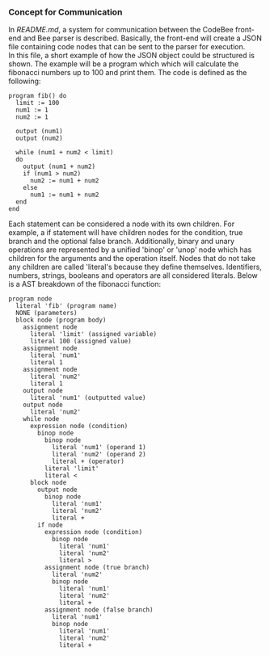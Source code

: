 ### Concept for Communication

In _README.md_, a system for communication between the CodeBee front-end and Bee
parser is described. Basically, the front-end will create a JSON file containing
code nodes that can be sent to the parser for execution.   
In this file, a short example of how the JSON object could be structured is shown.
The example will be a program which which will calculate the fibonacci numbers up to 100
and print them. The code is defined as the following:

```
program fib() do
  limit := 100
  num1 := 1
  num2 := 1

  output (num1)
  output (num2)

  while (num1 + num2 < limit)
  do
    output (num1 + num2)
    if (num1 > num2)
      num2 := num1 + num2
    else
      num1 := num1 + num2
  end
end
```

Each statement can be considered a node with its own children. For example, a if
statement will have children nodes for the condition, true branch and the optional
false branch. Additionally, binary and unary operations are represented by a unified
'binop' or 'unop' node which has children for the arguments and the operation itself.
Nodes that do not take any children are called 'literal's because they define themselves.
Identifiers, numbers, strings, booleans and operators are all considered literals. Below is a AST
breakdown of the fibonacci function:

```
program node
  literal 'fib' (program name)
  NONE (parameters)
  block node (program body)
    assignment node
      literal 'limit' (assigned variable)
      literal 100 (assigned value)
    assignment node
      literal 'num1'
      literal 1
    assignment node
      literal 'num2'
      literal 1
    output node
      literal 'num1' (outputted value)
    output node
      literal 'num2'
    while node
      expression node (condition)
        binop node
          binop node
            literal 'num1' (operand 1)
            literal 'num2' (operand 2)
            literal + (operator)
          literal 'limit'
          literal <
      block node
        output node
          binop node
            literal 'num1'
            literal 'num2'
            literal +
        if node
          expression node (condition)
            binop node
              literal 'num1'
              literal 'num2'
              literal >
          assignment node (true branch)
            literal 'num2'
            binop node
              literal 'num1'
              literal 'num2'
              literal +
          assignment node (false branch)
            literal 'num1'
            binop node
              literal 'num1'
              literal 'num2'
              literal +
```

